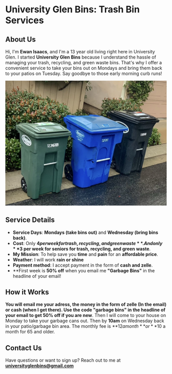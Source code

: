# University Glen Bins: Trash Bin Services

## About Us
Hi, I'm **Ewan Isaacs**, and I'm a 13 year old living right here in University Glen. I started **University Glen Bins** because I understand the hassle of managing your trash, recycling, and green waste bins. That's why I offer a convenient service to take your bins out on Mondays and bring them back to your patios on Tuesday. Say goodbye to those early morning curb runs!

![Bins logo](bins.jpg)

## Service Details
- **Service Days**: **Mondays (take bins out)** and **Wednesday (bring bins back)**.
- **Cost**: Only **$4 per week for trash, recycling, and green waste**. And only **$3 per week for seniors for trash, recycling, and green waste**.
- **My Mission**: To help save you **time** and **pain** for an **affordable price**.
- **Weather**: I will work **rain or shine**
- **Payment method**: I accept payment in the form of **cash and zelle**.
- **First week is **50% off** when you email me **"Garbage Bins"** in the headline of your email!

## How it Works 
**You will email me your adress, the money in the form of zelle (In the email) or cash (when I get there). Use the code "garbage bins" in the headline of your email to get 50% off if you are new**. Then I will come to your house on Monday to take your garbage cans out. Then by **10am** on Wednesday  back in your patio/garbage bin area. The monthly fee is **$12 a month** or **$10 a month for 65 and older.   


## Contact Us
Have questions or want to sign up? Reach out to me at **universityglenbins@gmail.com** 

